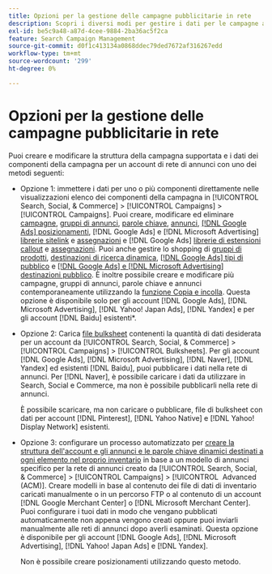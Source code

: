 ```yaml
---
title: Opzioni per la gestione delle campagne pubblicitarie in rete
description: Scopri i diversi modi per gestire i dati per le campagne ad network.
exl-id: be5c9a48-a87d-4cee-9884-2ba36ac5f2ca
feature: Search Campaign Management
source-git-commit: d0f1c413134a0868ddec79ded7672af316267edd
workflow-type: tm+mt
source-wordcount: '299'
ht-degree: 0%

---
```


# Opzioni per la gestione delle campagne pubblicitarie in rete

Puoi creare e modificare la struttura della campagna supportata e i dati dei componenti della campagna
per un account di rete di annunci con uno dei metodi seguenti:

* Opzione 1: immettere i dati per uno o più componenti direttamente nelle visualizzazioni elenco dei componenti della campagna in [!UICONTROL Search, Social, & Commerce] > [!UICONTROL Campaigns] > [!UICONTROL Campaigns]. Puoi creare, modificare ed eliminare [campagne](/help/search-social-commerce/campaign-management/campaigns/campaign-manage.md), [gruppi di annunci](/help/search-social-commerce/campaign-management/campaigns/ad-group-manage.md), [parole chiave](/help/search-social-commerce/campaign-management/campaigns/keyword-manage.md), [annunci](/help/search-social-commerce/campaign-management/campaigns/ad-manage.md), [[!DNL Google Ads] posizionamenti](/help/search-social-commerce/campaign-management/campaigns/placement-manage.md), [!DNL Google Ads] e [!DNL Microsoft Advertising] [librerie sitelink](/help/search-social-commerce/campaign-management/campaigns/sitelink-extension-manage.md) e [assegnazioni](/help/search-social-commerce/campaign-management/campaigns/sitelink-extension-associate.md) e [!DNL Google Ads] [librerie di estensioni callout](/help/search-social-commerce/campaign-management/campaigns/callout-extension-manage.md) e [assegnazioni](/help/search-social-commerce/campaign-management/campaigns/callout-extension-associate.md). Puoi anche gestire lo shopping di [gruppi di prodotti](/help/search-social-commerce/campaign-management/campaigns/product-group-manage.md), [destinazioni di ricerca dinamica](/help/search-social-commerce/campaign-management/campaigns/dynamic-search-target-manage.md), [[!DNL Google Ads] tipi di pubblico](/help/search-social-commerce/campaign-management/campaigns/audience-about.md) e [[!DNL Google Ads] e [!DNL Microsoft Advertising] destinazioni pubblico](/help/search-social-commerce/campaign-management/campaigns/audience-targets-manage.md). È inoltre possibile creare e modificare più campagne, gruppi di annunci, parole chiave e annunci contemporaneamente utilizzando la [funzione Copia e incolla](/help/search-social-commerce/campaign-management/campaigns/copy-paste.md). Questa opzione è disponibile solo per gli account [!DNL Google Ads], [!DNL Microsoft Advertising], [!DNL Yahoo! Japan Ads], [!DNL Yandex] e per gli account [!DNL Baidu] esistenti*.

* Opzione 2: Carica [file bulksheet](/help/search-social-commerce/campaign-management/bulksheets/bulksheet-about.md) contenenti la quantità di dati desiderata per un account da [!UICONTROL Search, Social, & Commerce] > [!UICONTROL Campaigns] > [!UICONTROL Bulksheets]. Per gli account [!DNL Google Ads], [!DNL Microsoft Advertising], [!DNL Naver], [!DNL Yandex] ed esistenti [!DNL Baidu], puoi pubblicare i dati nella rete di annunci. Per [!DNL Naver], è possibile caricare i dati da utilizzare in Search, Social e Commerce, ma non è possibile pubblicarli nella rete di annunci.

  È possibile scaricare, ma non caricare o pubblicare, file di bulksheet con dati per account [!DNL Pinterest], [!DNL Yahoo Native] e [!DNL Yahoo! Display Network] esistenti.

* Opzione 3: configurare un processo automatizzato per [creare la struttura dell&#39;account e gli annunci e le parole chiave dinamici destinati a ogni elemento nel proprio inventario](/help/search-social-commerce/campaign-management/inventory-feeds/inventory-feeds-about.md) in base a un modello di annunci specifico per la rete di annunci creato da [!UICONTROL Search, Social, & Commerce] > [!UICONTROL Campaigns] > [!UICONTROL &#x200B; Advanced (ACM)]. Creare modelli in base al contenuto dei file di dati di inventario caricati manualmente o in un percorso FTP o al contenuto di un account [!DNL Google Merchant Center] o [!DNL Microsoft Merchant Center]. Puoi configurare i tuoi dati in modo che vengano pubblicati automaticamente non appena vengono creati oppure puoi inviarli manualmente alle reti di annunci dopo averli esaminati. Questa opzione è disponibile per gli account [!DNL Google Ads], [!DNL Microsoft Advertising], [!DNL Yahoo! Japan Ads] e [!DNL Yandex].

  Non è possibile creare posizionamenti utilizzando questo metodo.
